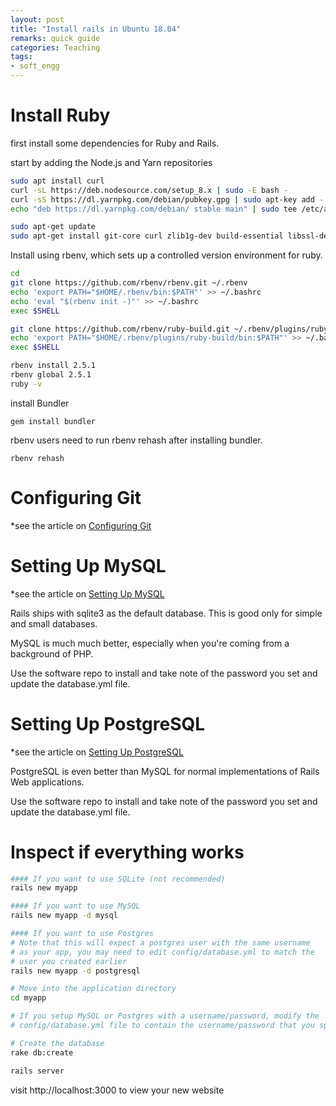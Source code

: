 ```yaml
---
layout: post
title: "Install rails in Ubuntu 18.04"	
remarks: quick guide
categories: Teaching
tags: 
- soft_engg
---
```



# Install Ruby

 first  install some dependencies for Ruby and Rails.

start by adding the Node.js and Yarn repositories


```bash
sudo apt install curl
curl -sL https://deb.nodesource.com/setup_8.x | sudo -E bash -
curl -sS https://dl.yarnpkg.com/debian/pubkey.gpg | sudo apt-key add -
echo "deb https://dl.yarnpkg.com/debian/ stable main" | sudo tee /etc/apt/sources.list.d/yarn.list

sudo apt-get update
sudo apt-get install git-core curl zlib1g-dev build-essential libssl-dev libreadline-dev libyaml-dev libsqlite3-dev sqlite3 libxml2-dev libxslt1-dev libcurl4-openssl-dev software-properties-common libffi-dev nodejs yarn
```

Install using rbenv, which sets up a controlled version environment for ruby.

```bash
cd
git clone https://github.com/rbenv/rbenv.git ~/.rbenv
echo 'export PATH="$HOME/.rbenv/bin:$PATH"' >> ~/.bashrc
echo 'eval "$(rbenv init -)"' >> ~/.bashrc
exec $SHELL

git clone https://github.com/rbenv/ruby-build.git ~/.rbenv/plugins/ruby-build
echo 'export PATH="$HOME/.rbenv/plugins/ruby-build/bin:$PATH"' >> ~/.bashrc
exec $SHELL

rbenv install 2.5.1
rbenv global 2.5.1
ruby -v
```

install Bundler

    gem install bundler

rbenv users need to run rbenv rehash after installing bundler.

    rbenv rehash


# Configuring Git

*see the article on [Configuring Git](2018-10-19-configure_git.md)

# Setting Up MySQL

*see the article on [Setting Up MySQL](2018-10-19-setup_mysql.md)

Rails ships with sqlite3 as the default database. This is good only for simple and small databases. 

MySQL is much much better, especially when you're coming from a background of PHP.

Use the software repo to install and take note of the password you set and update the database.yml file.


# Setting Up PostgreSQL

*see the article on [Setting Up PostgreSQL](2018-10-19-setup_postgresql.md)

PostgreSQL is even better than MySQL for normal implementations of Rails Web applications.

Use the software repo to install and take note of the password you set and update the database.yml file.


# Inspect if everything works

```bash
#### If you want to use SQLite (not recommended)
rails new myapp

#### If you want to use MySQL
rails new myapp -d mysql

#### If you want to use Postgres
# Note that this will expect a postgres user with the same username
# as your app, you may need to edit config/database.yml to match the
# user you created earlier
rails new myapp -d postgresql

# Move into the application directory
cd myapp

# If you setup MySQL or Postgres with a username/password, modify the
# config/database.yml file to contain the username/password that you specified

# Create the database
rake db:create

rails server
```

visit http://localhost:3000 to view your new website